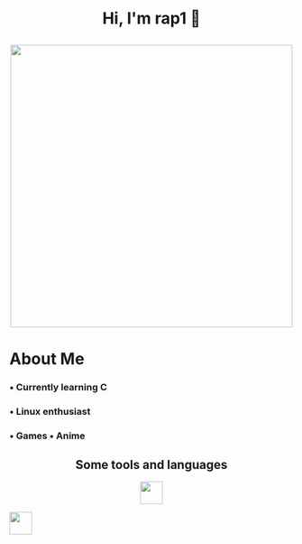 <h1 align="center"> Hi, I'm rap1 👋 </h1>

<h2 align="center"><img src="https://media.tenor.com/o7SKw6PoNLgAAAAd/bocchi-the-rock-bocchi.gif" width="500"></h2>

<h1 align="left">About Me </h2>

<h3 align="left">• Currently learning C </h3>
<h3 align="left">• Linux enthusiast </h3>
<h3 align="left">• Games • Anime </h3>

<h2 align="center">Some tools and languages</h2>

<p align="center">
<a href="https://www.learn-c.org/" target="_blank" rel="noreferrer"> <img src="https://upload.wikimedia.org/wikipedia/commons/1/19/C_Logo.png" width="40" height="40"> </a>
  
<a href="https://archlinux.org/" target="_blank" rel="noreferrer"> <img src="https://wiki.installgentoo.com/images/f/f9/Arch-linux-logo.png" width="40" height="40"> </a>
</p>

